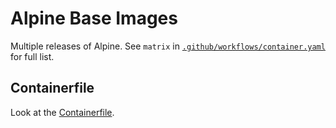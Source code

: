 # Alpine Base Images

Multiple releases of Alpine. See `matrix` in [`.github/workflows/container.yaml`](.github/workflows/container.yaml) for full list. 

## Containerfile

Look at the [Containerfile](Containerfile).